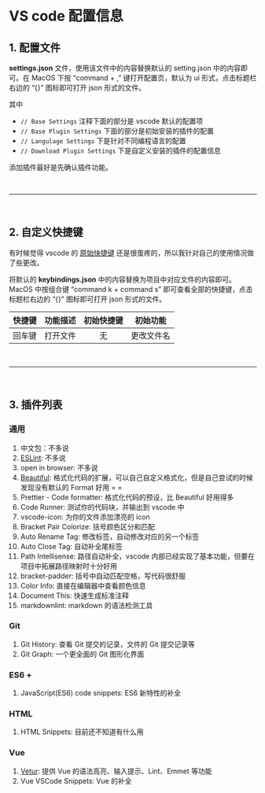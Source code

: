 # VS code 配置信息

## 1. 配置文件

**settings.json** 文件，使用该文件中的内容替换默认的 setting.json 中的内容即可。在 MacOS 下按 “command + ,” 键打开配置页，默认为 ui 形式，点击标题栏右边的 “{}” 图标即可打开 json 形式的文件。

其中

- `// Base Settings` 注释下面的部分是 vscode 默认的配置项
- `// Base Plugin Settings` 下面的部分是初始安装的插件的配置
- `// Langulage Settings` 下是针对不同编程语言的配置
- `// Download Plugin Settings` 下是自定义安装的插件的配置信息

添加插件最好是先确认插件功能。

<br/>

---

<br/>

## 2. 自定义快捷键

有时候觉得 vscode 的 [原始快捷键](./keyboard-shortcuts-mac.pdf) 还是很蛋疼的，所以我针对自己的使用情况做了些更改。

将默认的 **keybindings.json** 中的内容替换为项目中对应文件的内容即可。MacOS 中按组合键 “command k + command s” 即可查看全部的快捷键，点击标题栏右边的 “{}” 图标即可打开 json 形式的文件。

| 快捷键 | 功能描述 | 初始快捷键 |  初始功能  |
| :----: | :------: | :--------: | :--------: |
| 回车键 | 打开文件 |     无     | 更改文件名 |

<br/>

---

<br/>

## 3. 插件列表

### 通用

1. 中文包：不多说
2. [ESLint](https://eslint.org/): 不多说
3. open in browser: 不多说
4. [Beautiful](https://github.com/HookyQR/VSCodeBeautify/blob/master/Settings.md): 格式化代码的扩展，可以自己自定义格式化，但是自己尝试的时候发现没有默认的 Format 好用 = =
5. Prettier - Code formatter: 格式化代码的预设，比 Beautiful 好用得多
6. Code Runner: 测试你的代码块，并输出到 vscode 中
7. vscode-icon: 为你的文件添加漂亮的 icon
8. Bracket Pair Colorize: 括号颜色区分和匹配
9. Auto Rename Tag: 修改标签，自动修改对应的另一个标签
10. Auto Close Tag: 自动补全尾标签
11. Path Intellisense: 路径自动补全，vscode 内部已经实现了基本功能，但要在项目中拓展路径映射时十分好用
12. bracket-padder: 括号中自动匹配空格，写代码很舒服
13. Color Info: 直接在编辑器中查看颜色信息
14. Document This: 快速生成标准注释
15. markdownlint: markdown 的语法检测工具

### Git

1. Git History: 查看 Git 提交的记录，文件的 Git 提交记录等
2. Git Graph: 一个更全面的 Git 图形化界面

### ES6 +

1. JavaScript(ES6) code snippets: ES6 新特性的补全

### HTML

1. HTML Snippets: 目前还不知道有什么用

### Vue

1. [Vetur](https://vuejs.github.io/vetur/): 提供 Vue 的语法高亮、输入提示、Lint、Emmet 等功能
2. Vue VSCode Snippets: Vue 的补全
